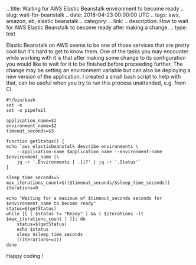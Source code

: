 .. title: Waiting for AWS Elastic Beanstalk environment to become ready
.. slug: wait-for-beanstalk
.. date: 2018-04-23 00:00:00 UTC
.. tags: aws, amazon, eb, elastic beanstalk
.. category: 
.. link: 
.. description: How to wait for AWS Elastic Beanstalk to become ready after making a change.
.. type: text

Elastic Beanstalk on AWS seems to be one of those services that are pretty cool but it's hard to get to know them.
One of the tasks you may encounter while working with it is that after making some change to its configuration you would like to wait for it to be finished before proceeding further. The change may be setting an environment variable but can also be deploying a new version of the application. I created a small bash script to help with that, can be useful when you try to run this process unattended, e.g. from CI.


```
#!/bin/bash
set -e
set -o pipefail

application_name=$1
environment_name=$2
timeout_seconds=$3

function getStatus() {
echo `aws elasticbeanstalk describe-environments \
    --application-name $application_name --environment-name $environment_name |\
    jq -r '.Environments | .[]?' | jq -r '.Status'`
}

sleep_time_seconds=5
max_iterations_count=$(($timeout_seconds/$sleep_time_seconds))
iterations=0

echo "Waiting for a maximum of $timeout_seconds seconds for $environment_name to become ready"
status=$(getStatus)
while [[ ( $status != "Ready" ) && ( $iterations -lt $max_iterations_count ) ]]; do
    status=$(getStatus)
    echo $status
    sleep $sleep_time_seconds
    ((iterations+=1))
done
```

Happy coding !